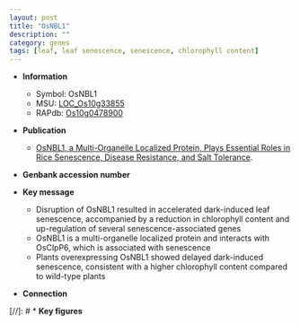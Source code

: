 ```yaml
---
layout: post
title: "OsNBL1"
description: ""
category: genes
tags: [leaf, leaf senescence, senescence, chlorophyll content]
---
```


* **Information**  
    + Symbol: OsNBL1  
    + MSU: [LOC_Os10g33855](http://rice.plantbiology.msu.edu/cgi-bin/ORF_infopage.cgi?orf=LOC_Os10g33855)  
    + RAPdb: [Os10g0478900](http://rapdb.dna.affrc.go.jp/viewer/gbrowse_details/irgsp1?name=Os10g0478900)  

* **Publication**  
    + [OsNBL1, a Multi-Organelle Localized Protein, Plays Essential Roles in Rice Senescence, Disease Resistance, and Salt Tolerance](N+Y).

* **Genbank accession number**  

* **Key message**  
    + Disruption of OsNBL1 resulted in accelerated dark-induced leaf senescence, accompanied by a reduction in chlorophyll content and up-regulation of several senescence-associated genes
    + OsNBL1 is a multi-organelle localized protein and interacts with OsClpP6, which is associated with senescence
    + Plants overexpressing OsNBL1 showed delayed dark-induced senescence, consistent with a higher chlorophyll content compared to wild-type plants

* **Connection**  

[//]: # * **Key figures**  


